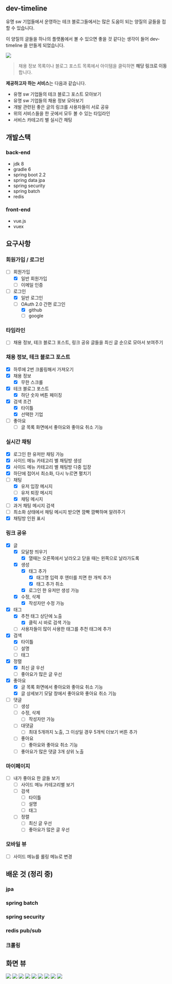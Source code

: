 ## dev-timeline
유명 sw 기업들에서 운영하는 테크 블로그들에서는 많은 도움이 되는 양질의 글들을 접할 수 있습니다.

이 양질의 글들을 하나의 플랫폼에서 볼 수 있으면 좋을 것 같다는 생각이 들어 dev-timeline 을 만들게 되었습니다.

<img src="./screenshot/1.PNG" style="max-height:300px;"></img>

>채용 정보 목록이나 블로그 포스트 목록에서 아이템을 클릭하면 **해당 링크로 이동**합니다.

**제공하고자 하는 서비스**는 다음과 같습니다.
- 유명 sw 기업들의 테크 블로그 포스트 모아보기
- 유명 sw 기업들의 채용 정보 모아보기
- 개발 관련된 좋은 글의 링크를 사용자들이 서로 공유
- 위의 서비스들을 한 곳에서 모두 볼 수 있는 타임라인
- 서비스 카테고리 별 실시간 채팅
  


## 개발스택
### back-end
- jdk 8
- gradle 6
- spring boot 2.2
- spring data jpa
- spring security
- spring batch
- redis

### front-end
- vue.js
- vuex

## 요구사항
### 회원가입 / 로그인
- [ ] 회원가입
  - [x] 일반 회원가입
  - [ ] 이메일 인증
- [ ] 로그인
  - [x] 일반 로그인
  - [ ] OAuth 2.0 간편 로그인
    - [x] github
    - [ ] google

### 타임라인
- [ ] 채용 정보, 테크 블로그 포스트, 링크 공유 글들을 최신 글 순으로 모아서 보여주기

### 채용 정보, 테크 블로그 포스트
- [x] 하루에 2번 크롤링해서 가져오기
- [x] 채용 정보
  - [x] 무한 스크롤
- [x] 테크 블로그 포스트
  - [x] 하단 숫자 버튼 페이징
- [x] 검색 조건
  - [x] 타이틀
  - [x] 선택한 기업
- [ ] 좋아요
  - [ ] 글 목록 화면에서 좋아요와 좋아요 취소 기능

### 실시간 채팅
- [x] 로그인 한 유저만 채팅 가능
- [x] 사이드 메뉴 카테고리 별 채팅방 생성
- [x] 사이드 메뉴 카테고리 별 채팅방 다중 입장
- [x] 하단에 접어서 최소화, 다시 누르면 펼치기
- [ ] 채팅
  - [x] 유저 입장 메시지
  - [ ] 유저 퇴장 메시지
  - [x] 채팅 메시지
- [ ] 과거 채팅 메시지 검색
- [ ] 최소화 상태에서 채팅 메시지 받으면 깜빡 깜빡하며 알려주기
- [x] 채팅방 인원 표시 

### 링크 공유
- [x] 글
  - [x] 모달창 띄우기
    - [x] 열때는 오른쪽에서 날라오고 닫을 때는 왼쪽으로 날라가도록 
  - [x] 생성
    - [x] 태그 추가
      - [x] 태그명 입력 후 엔터를 치면 한 개씩 추가
      - [x] 태그 추가 취소
    - [x] 로그인 한 유저만 생성 가능
  - [x] 수정, 삭제
    - [x] 작성자만 수정 가능
- [x] 태그
  - [x] 추천 태그 상단에 노출
    - [x] 클릭 시 바로 검색 가능
  - [ ] 사용자들이 많이 사용한 태그를 추천 태그에 추가
- [x] 검색
  - [x] 타이틀
  - [ ] 설명
  - [ ] 태그
- [x] 정렬
  - [x] 최신 글 우선
  - [ ] 좋아요가 많은 글 우선
- [x] 좋아요
  - [x] 글 목록 화면에서 좋아요와 좋아요 취소 기능
  - [x] 글 상세보기 모달 창에서 좋아요와 좋아요 취소 기능
- [ ] 댓글
  - [ ] 생성
  - [ ] 수정, 삭제
    - [ ] 작성자만 가능
  - [ ] 대댓글
    - [ ] 최대 5개까지 노출, 그 이상일 경우 5개씩 더보기 버튼 추가
  - [ ] 좋아요
    - [ ] 좋아요와 좋아요 취소 기능
  - [ ] 좋아요가 많은 댓글 3개 상위 노출

### 마이페이지
- [ ] 내가 좋아요 한 글들 보기
  - [ ] 사이드 메뉴 카테고리별 보기
  - [ ] 검색
    - [ ] 타이틀
    - [ ] 설명
    - [ ] 태그
  - [ ] 정렬
    - [ ] 최신 글 우선
    - [ ] 좋아요가 많은 글 우선

### 모바일 뷰
- [ ] 사이드 메뉴를 롤링 메뉴로 변경


## 배운 것 (정리 중)
### jpa

### spring batch

### spring security

### redis pub/sub

### 크롤링


## 화면 뷰
<img src="./screenshot/1.PNG" style="max-height:300px;"></img>
<img src="./screenshot/2.PNG" style="max-height:300px;"></img>
<img src="./screenshot/7.PNG" style="max-height:300px;"></img>
<img src="./screenshot/8.PNG" style="max-height:300px;"></img>
<img src="./screenshot/9.PNG" style="max-height:300px;"></img>
<img src="./screenshot/10.PNG" style="max-height:300px;"></img>
<img src="./screenshot/11.PNG" style="max-height:300px;"></img>
<img src="./screenshot/13.PNG" style="max-height:300px;"></img>
<img src="./screenshot/16.PNG" style="max-height:300px;"></img>